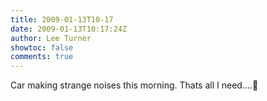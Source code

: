 ```yaml
---
title: 2009-01-13T10-17
date: 2009-01-13T10:17:24Z
author: Lee Turner
showtoc: false
comments: true
---
```


Car making strange noises this morning.  Thats all I need....

